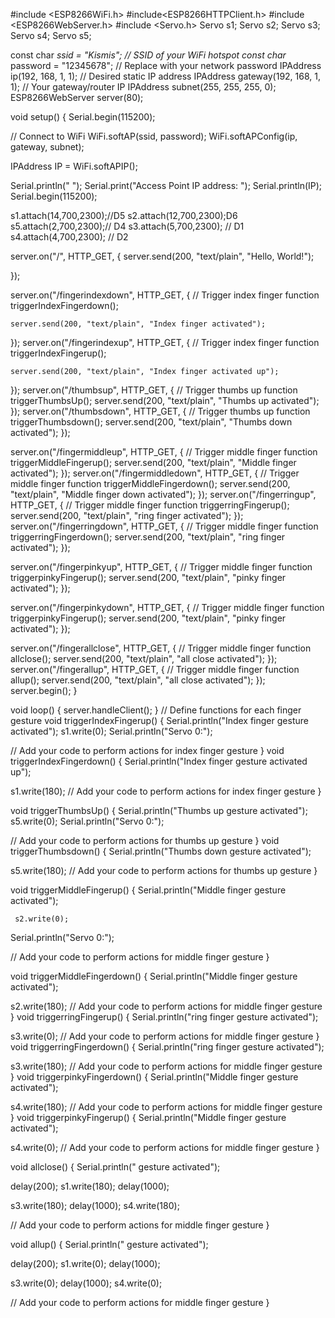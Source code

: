 #include <ESP8266WiFi.h>
#include<ESP8266HTTPClient.h>
#include <ESP8266WebServer.h>
#include <Servo.h>
Servo s1;
Servo s2;
Servo s3;
Servo s4;
Servo s5;

const char *ssid = "Kismis";   // SSID of your WiFi hotspot
const char* password = "12345678";  // Replace with your network password
IPAddress ip(192, 168, 1, 1);       // Desired static IP address
IPAddress gateway(192, 168, 1, 1);  // Your gateway/router IP
IPAddress subnet(255, 255, 255, 0);
ESP8266WebServer server(80);

void setup() {
  Serial.begin(115200);
  
  // Connect to WiFi
  WiFi.softAP(ssid, password);
   WiFi.softAPConfig(ip, gateway, subnet);
 
  IPAddress IP = WiFi.softAPIP();
  
   Serial.println(" ");
  Serial.print("Access Point IP address: ");
  Serial.println(IP);
   Serial.begin(115200);

  s1.attach(14,700,2300);//D5
   s2.attach(12,700,2300);D6
    s5.attach(2,700,2300);// D4
  s3.attach(5,700,2300); // D1
  s4.attach(4,700,2300); // D2
  
  
  server.on("/", HTTP_GET, []() {
    server.send(200, "text/plain", "Hello, World!");
    
  });

  
 server.on("/fingerindexdown", HTTP_GET, []() {
    // Trigger index finger function
    triggerIndexFingerdown();
    
    server.send(200, "text/plain", "Index finger activated");
  });
  server.on("/fingerindexup", HTTP_GET, []() {
    // Trigger index finger function
    triggerIndexFingerup();
    
    server.send(200, "text/plain", "Index finger activated up");
  });
  server.on("/thumbsup", HTTP_GET, []() {
    // Trigger thumbs up function
    triggerThumbsUp();
    server.send(200, "text/plain", "Thumbs up activated");
  });
   server.on("/thumbsdown", HTTP_GET, []() {
    // Trigger thumbs up function
    triggerThumbsdown();
    server.send(200, "text/plain", "Thumbs down activated");
  });

  server.on("/fingermiddleup", HTTP_GET, []() {
    // Trigger middle finger function
    triggerMiddleFingerup();
    server.send(200, "text/plain", "Middle finger activated");
  });
  server.on("/fingermiddledown", HTTP_GET, []() {
    // Trigger middle finger function
    triggerMiddleFingerdown();
    server.send(200, "text/plain", "Middle finger down activated");
  });
 server.on("/fingerringup", HTTP_GET, []() {
    // Trigger middle finger function
    triggerringFingerup();
    server.send(200, "text/plain", "ring finger activated");
  });
  server.on("/fingerringdown", HTTP_GET, []() {
    // Trigger middle finger function
    triggerringFingerdown();
    server.send(200, "text/plain", "ring finger activated");
  });

  server.on("/fingerpinkyup", HTTP_GET, []() {
    // Trigger middle finger function
    triggerpinkyFingerup();
    server.send(200, "text/plain", "pinky finger activated");
  });

  server.on("/fingerpinkydown", HTTP_GET, []() {
    // Trigger middle finger function
    triggerpinkyFingerup();
    server.send(200, "text/plain", "pinky finger activated");
  });

  server.on("/fingerallclose", HTTP_GET, []() {
    // Trigger middle finger function
   allclose();
    server.send(200, "text/plain", "all close activated");
  });
   server.on("/fingerallup", HTTP_GET, []() {
    // Trigger middle finger function
   allup();
    server.send(200, "text/plain", "all close activated");
  });
  server.begin();
}

void loop() {
  server.handleClient();
}
// Define functions for each finger gesture
void triggerIndexFingerup() {
  Serial.println("Index finger gesture activated");
  s1.write(0);
   Serial.println("Servo 0:");

  // Add your code to perform actions for index finger gesture
}
void triggerIndexFingerdown() {
  Serial.println("Index finger gesture activated up");


  s1.write(180);
  // Add your code to perform actions for index finger gesture
}

void triggerThumbsUp() {
  Serial.println("Thumbs up gesture activated");
   s5.write(0);
    Serial.println("Servo 0:");
  
  
  // Add your code to perform actions for thumbs up gesture
}
void triggerThumbsdown() {
  Serial.println("Thumbs down gesture activated");
  

   s5.write(180);
  // Add your code to perform actions for thumbs up gesture
}

void triggerMiddleFingerup() {
  Serial.println("Middle finger gesture activated");
  
     s2.write(0);
  Serial.println("Servo 0:");
   
  // Add your code to perform actions for middle finger gesture
}


void triggerMiddleFingerdown() {
  Serial.println("Middle finger gesture activated");
  
  
  
  s2.write(180);
  // Add your code to perform actions for middle finger gesture
}
void triggerringFingerup() {
  Serial.println("ring finger gesture activated");
  
  
  s3.write(0);
  // Add your code to perform actions for middle finger gesture
}
void triggerringFingerdown() {
  Serial.println("ring finger gesture activated");
  
  

  s3.write(180);
  // Add your code to perform actions for middle finger gesture
}
void triggerpinkyFingerdown() {
  Serial.println("Middle finger gesture activated");
  
  
  
  s4.write(180);
  // Add your code to perform actions for middle finger gesture
}
void triggerpinkyFingerup() {
  Serial.println("Middle finger gesture activated");
  
  

  s4.write(0);
  // Add your code to perform actions for middle finger gesture
}

void allclose() {
  Serial.println(" gesture activated");
  
  
  delay(200);
  s1.write(180);
  delay(1000);
  
  s3.write(180);
  delay(1000);
  s4.write(180);

 
  
  // Add your code to perform actions for middle finger gesture
}

void allup() {
  Serial.println(" gesture activated");
  
  
  delay(200);
  s1.write(0);
  delay(1000);
  
  s3.write(0);
  delay(1000);
  s4.write(0);

 
  
  // Add your code to perform actions for middle finger gesture
}
